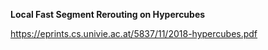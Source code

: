 **Local Fast Segment Rerouting on Hypercubes**

https://eprints.cs.univie.ac.at/5837/11/2018-hypercubes.pdf
